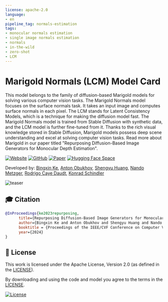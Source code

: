 ```yaml
---
license: apache-2.0
language:
- en
pipeline_tag: normals-estimation
tags:
- monocular normals estimation
- single image normals estimation
- normals
- in-the-wild
- zero-shot
- LCM
---
```

# Marigold Normals (LCM) Model Card

This model belongs to the family of diffusion-based Marigold models for solving various computer vision tasks.
The Marigold Normals model focuses on the surface normals task.
It takes an input image and computes surface normals in each pixel.
The LCM stands for Latent Consistency Models, which is a technique for making the diffusion model fast.
The Marigold Normals model is trained from Stable Diffusion with synthetic data, and the LCM model is further fine-tuned from it.
Thanks to the rich visual knowledge stored in Stable Diffusion, Marigold models possess deep scene understanding and excel at solving computer vision tasks.
Read more about Marigold in our paper titled "Repurposing Diffusion-Based Image Generators for Monocular Depth Estimation".

[![Website](doc/badges/badge-website.svg)](https://marigoldmonodepth.github.io)
[![GitHub](https://img.shields.io/github/stars/prs-eth/Marigold?style=default&label=GitHub%20★&logo=github)](https://github.com/prs-eth/Marigold)
[![Paper](doc/badges/badge-pdf.svg)](https://arxiv.org/abs/2312.02145)
[![Hugging Face Space](https://img.shields.io/badge/🤗%20Hugging%20Face-Space-yellow)](https://huggingface.co/spaces/toshas/marigold)

Developed by:
[Bingxin Ke](http://www.kebingxin.com/),
[Anton Obukhov](https://www.obukhov.ai/),
[Shengyu Huang](https://shengyuh.github.io/),
[Nando Metzger](https://nandometzger.github.io/),
[Rodrigo Caye Daudt](https://rcdaudt.github.io/),
[Konrad Schindler](https://scholar.google.com/citations?user=FZuNgqIAAAAJ&hl=en)

![teaser](doc/teaser_collage_transparant.png)

## 🎓 Citation

```bibtex
@InProceedings{ke2023repurposing,
      title={Repurposing Diffusion-Based Image Generators for Monocular Depth Estimation},
      author={Bingxin Ke and Anton Obukhov and Shengyu Huang and Nando Metzger and Rodrigo Caye Daudt and Konrad Schindler},
      booktitle = {Proceedings of the IEEE/CVF Conference on Computer Vision and Pattern Recognition (CVPR)},
      year={2024}
}
```

## 🎫 License

This work is licensed under the Apache License, Version 2.0 (as defined in the [LICENSE](LICENSE.txt)).

By downloading and using the code and model you agree to the terms in the [LICENSE](LICENSE.txt).

[![License](https://img.shields.io/badge/License-Apache--2.0-929292)](https://www.apache.org/licenses/LICENSE-2.0)
